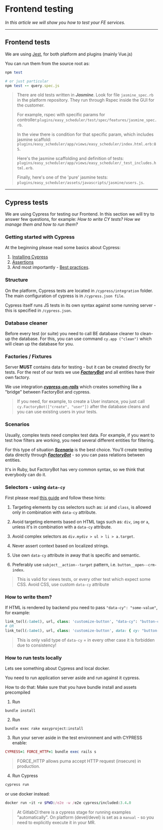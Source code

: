 # Frontend testing

*In this article we will show you how to test your FE services.*

---



## Frontend tests

We are using [Jest](https://jestjs.io/), for both platform and plugins (mainly Vue.js)

You can run them from the source root as:

```ruby
npm test

# or just particular
npm test -- query.spec.js    

```

> There are old tests written in ***Jasmine***. Look for file `jasmine_spec.rb` in the platform repository. They run through Rspec inside the GUI for the customer.
>
> For example, rspec with specific params for controller:`plugins/easy_scheduler/test/spec/features/jasmine_spec.rb`. 
>
> In the view there is condition for that specific param, which includes jasmine scaffold:
> `plugins/easy_scheduler/app/views/easy_scheduler/index.html.erb:85`.
>
> Here's the jasmine scaffolding and definition of tests:
> `plugins/easy_scheduler/app/views/easy_scheduler/_test_includes.html.erb`.
>
>Finally, here's one of the 'pure' jasmine tests:
>`plugins/easy_scheduler/assets/javascripts/jasmine/users.js`.

---

## Cypress tests

We are using Cypress for testing our Frontend.
In this section we will try to answer few questions, for example:
*How to write CY tests? How we manage them and how to run them?*

### Getting started with Cypress
At the beginning please read some basics about Cypress:

1. [Installing Cypress](https://docs.cypress.io/guides/getting-started/installing-cypress)
2. [Assertions](https://docs.cypress.io/guides/references/assertions)
3. And most importantly - [Best practices](https://docs.cypress.io/guides/references/best-practices).

### Structure

On the platform, Cypress tests are located in `/cypress/integration` folder. The main configuration of cypress is in `/cypress.json file`.

Cypress itself runs JS tests in its own syntax against some running server - this is specified in `/cypress.json`.


### Database cleaner

Before every test (or suite) you need to call BE database cleaner to clean-up the database. For this, you can use command `cy.app ("clean")` which will clean up the database for you.

### Factories / Fixtures

Server **MUST** contains data for testing - but it can be created directly for tests.
For the rest of our tests we use [***FactoryBot***](https://github.com/thoughtbot/factory_bot) and all entities have their own factory.

We use integration [***cypress-on-rails***](https://github.com/shakacode/cypress-on-rails) which creates something like a "bridge" between FactoryBot and cypress.

<!-- theme: info -->
> If you need, for example, to create a User instance, you just call 
> `cy.FactoryBot(["create", "user"])` after the database cleans and you can use existing users in your tests.

### Scenarios

Usually, complex tests need complex test data. For example, if you want to test how filters are working, you need several different entities for filtering.

For this type of situation [***Scenario***](https://github.com/shakacode/cypress-on-rails#example-of-using-scenarios) is the best choice. You'll create testing data directly through [***FactoryBot***](https://github.com/thoughtbot/factory_bot) - so you can pass relations between entities.

It's in Ruby, but FactoryBot has very common syntax, so we think that everybody can do it.

### Selectors - using `data-cy`

First please read [this guide](https://docs.cypress.io/guides/references/best-practices) and follow these hints:

1. Targeting elements by css selectors such as: `id` and `class`, is allowed only in combination with `data-cy` attribute.

2. Avoid targeting elements based on HTML tags such as: `div`, `img` or `a`, unless it's in combination with a `data-cy` attribute.

3. Avoid complex selectors as `div.mydiv > ul > li > a.target`.

4. Never assert context based on localized strings.

5. Use own `data-cy` attribute in away that is specific and semantic.

6. Preferably use `subject__action--target` pattern, i.e. `button__open--crm-index`.

<!-- theme: danger -->
>This is valid for views tests, or every other test which expect some CSS. Avoid CSS, use custom `data-cy` attribute

### How to write them?

If HTML is rendered by backend you need to pass `"data-cy": "some-value"`, for example:

```ruby
link_to(l(:label), url, class: 'customize-button', "data-cy": "button-customize_page")
# OR
link_to(l(:label), url, class: 'customize-button', data: { cy: "button-customize_page" })
```
<!-- theme: warning -->
>This is only valid type of `data-cy` = in every other case it is forbidden due to consistency!

### How to run tests locally

Lets see something about Cypress and local docker.

You need to run application server aside and run against it cypress.

How to do that:
Make sure that you have bundle install and assets precompiled
1. Run
```
bundle install
```
2. Run
```
bundle exec rake easyproject:install
```
3. Run your server aside in the test environment and with CYPRESS enable:

```ruby
CYPRESS=1 FORCE_HTTP=1 bundle exec rails s
```

> FORCE_HTTP allows puma accept HTTP request (insecure) in production.

4. Run Cypress
```ruby
cypress run
```
or use docker instead:

```ruby
docker run -it -v $PWD:/e2e -w /e2e cypress/included:3.4.0
```

> At GitlabCI there is a cypress stage for running examples "automatically". On platform
> (devel/devel) is set as a `manual` - so you need to explicitly execute it in your MR.
